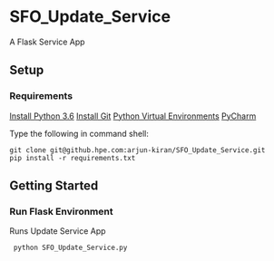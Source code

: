 # SFO_Update_Service

A Flask Service App

## Setup
### Requirements
[Install Python 3.6](https://www.python.org/downloads/release/python-360/)
[Install Git](https://git-scm.com/book/en/v2/Getting-Started-Installing-Git)
[Python Virtual Environments](https://docs.python.org/3/library/venv.html)
[PyCharm](https://www.jetbrains.com/pycharm/)

Type the following in command shell:

	git clone git@github.hpe.com:arjun-kiran/SFO_Update_Service.git
	pip install -r requirements.txt


## Getting Started
### Run Flask Environment

Runs Update Service App

     python SFO_Update_Service.py

